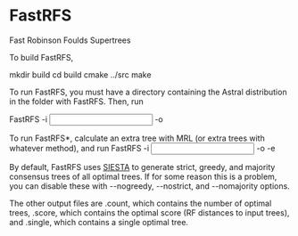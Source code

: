 # FastRFS
Fast Robinson Foulds Supertrees

To build FastRFS,

   mkdir build
   cd build
   cmake ../src
   make
   
   
To run FastRFS, you must have a directory containing the Astral distribution in the folder with FastRFS. Then, run 

   FastRFS -i <input files> -o <output file> 
   
To run FastRFS*, calculate an extra tree with MRL (or extra trees with whatever method), and run
   FastRFS -i <input files> -o <output file> -e <extra tree files>
   
By default, FastRFS uses [SIESTA](https://link.springer.com/chapter/10.1007/978-3-319-67979-2_13) to generate strict, greedy, and majority consensus trees of all optimal trees.
If for some reason this is a problem, you can disable these with --nogreedy, --nostrict, and --nomajority options.

The other output files are <output file>.count, which contains the number of optimal trees, <output file>.score, which contains the optimal score (RF distances to input trees),  and <output file>.single, which contains a single optimal tree.
